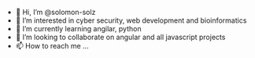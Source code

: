 - 👋 Hi, I’m @solomon-solz
- 👀 I’m interested in cyber security, web development and bioinformatics
- 🌱 I’m currently learning angilar, python
- 💞️ I’m looking to collaborate on angular and all javascript projects
- 📫 How to reach me ...

<!---
solomon-solz/solomon-solz is a ✨ special ✨ repository because its `README.md` (this file) appears on your GitHub profile.
You can click the Preview link to take a look at your changes.
--->
